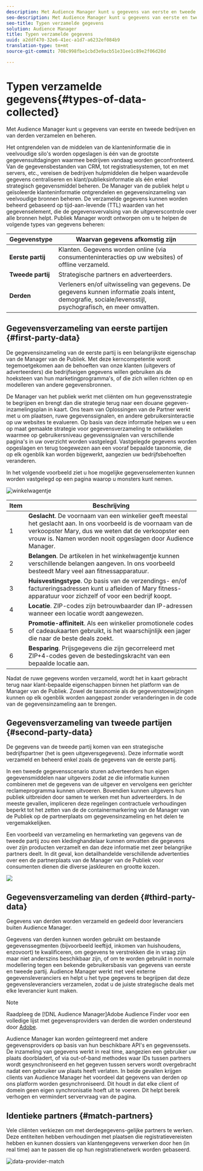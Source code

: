 ```yaml
---
description: Met Audience Manager kunt u gegevens van eerste en tweede bedrijven en van derden verzamelen en beheren.
seo-description: Met Audience Manager kunt u gegevens van eerste en tweede bedrijven en van derden verzamelen en beheren.
seo-title: Typen verzamelde gegevens
solution: Audience Manager
title: Typen verzamelde gegevens
uuid: a2ddf470-32e6-41ec-a1d7-a6232ef084b9
translation-type: tm+mt
source-git-commit: 708c998fbe1cbd3e9acb51e31ee1c89e2f06d28d

---
```



# Typen verzamelde gegevens{#types-of-data-collected}

Met Audience Manager kunt u gegevens van eerste en tweede bedrijven en van derden verzamelen en beheren.

Het ontgrendelen van de middelen van de klanteninformatie die in veelvoudige silo&#39;s worden opgeslagen is één van de grootste gegevensuitdagingen waarmee bedrijven vandaag worden geconfronteerd. Van de gegevensbestanden van CRM, tot registratiesystemen, tot en met servers, etc., vereisen de bedrijven hulpmiddelen die helpen waardevolle gegevens centraliseren en klant/publieksinformatie als één enkel strategisch gegevensmiddel beheren. De Manager van de publiek helpt u geïsoleerde klanteninformatie ontgrendelen en gegevensinzameling van veelvoudige bronnen beheren. De verzamelde gegevens kunnen worden beheerd gebaseerd op tijd-aan-levende (TTL) waarden van het gegevenselement, die de gegevensvervalsing van de uitgeverscontrole over alle bronnen helpt. Publiek Manager wordt ontworpen om u te helpen de volgende types van gegevens beheren:

| Gegevenstype | Waarvan gegevens afkomstig zijn |
|---|---|
| **Eerste partij** | Klanten. Gegevens worden online (via consumenteninteracties op uw websites) of offline verzameld. |
| **Tweede partij** | Strategische partners en adverteerders. |
| **Derden** | Verleners en/of uitwisseling van gegevens. De gegevens kunnen informatie zoals intent, demografie, sociale/levensstijl, psychografisch, en meer omvatten. |

## Gegevensverzameling van eerste partijen {#first-party-data}

De gegevensinzameling van de eerste partij is een belangrijkste eigenschap van de Manager van de Publiek. Met deze kerncompetentie wordt tegemoetgekomen aan de behoeften van onze klanten (uitgevers of adverteerders) die bedrijfseigen gegevens willen gebruiken als de hoeksteen van hun marketingprogramma&#39;s, of die zich willen richten op en modelleren van andere gegevensbronnen.

<!-- 

c_1st_party_data.xml

 -->

De Manager van het publiek werkt met cliënten om hun gegevensstrategie te begrijpen en brengt dan die strategie terug naar een douane gegeven-inzamelingsplan in kaart. Ons team van Oplossingen van de Partner werkt met u om plaatsen, ruwe gegevenssignalen, en andere gebruikersinteractie op uw websites te evalueren. Op basis van deze informatie helpen we u een op maat gemaakte strategie voor gegevensverzameling te ontwikkelen waarmee op gebruikersniveau gegevenssignalen van verschillende pagina&#39;s in uw overzicht worden vastgelegd. Vastgelegde gegevens worden opgeslagen en terug toegewezen aan een vooraf bepaalde taxonomie, die op elk ogenblik kan worden bijgewerkt, aangezien uw bedrijfsbehoeften veranderen.

In het volgende voorbeeld ziet u hoe mogelijke gegevenselementen kunnen worden vastgelegd op een pagina waarop u monsters kunt nemen.

![winkelwagentje](assets/shopping-cart-data.png)

| Item | Beschrijving |
|---|---|
| 1 | **Geslacht**. De voornaam van een winkelier geeft meestal het geslacht aan. In ons voorbeeld is de voornaam van de verkoopster Mary, dus we weten dat de verkoopster een vrouw is. Namen worden nooit opgeslagen door Audience Manager. |
| 2 | **Belangen**. De artikelen in het winkelwagentje kunnen verschillende belangen aangeven. In ons voorbeeld besteedt Mary veel aan fitnessapparatuur. |
| 3 | **Huisvestingstype**. Op basis van de verzendings- en/of factureringsadressen kunt u afleiden of Mary fitness-apparatuur voor zichzelf of voor een bedrijf koopt. |
| 4 | **Locatie**. ZIP-codes zijn betrouwbaarder dan IP-adressen wanneer een locatie wordt aangewezen. |
| 5 | **Promotie-affiniteit**. Als een winkelier promotionele codes of cadeaukaarten gebruikt, is het waarschijnlijk een jager die naar de beste deals zoekt. |
| 6 | **Besparing**. Prijsgegevens die zijn gecorreleerd met ZIP+4-codes geven de bestedingskracht van een bepaalde locatie aan. |

Nadat de ruwe gegevens worden verzameld, wordt het in kaart gebracht terug naar klant-bepaalde eigenschappen binnen het platform van de Manager van de Publiek. Zowel de taxonomie als de gegevenstoewijzingen kunnen op elk ogenblik worden aangepast zonder veranderingen in de code van de gegevensinzameling aan te brengen.

## Gegevensverzameling van tweede partijen {#second-party-data}

De gegevens van de tweede partij komen van een strategische bedrijfspartner (het is geen uitgeversgegevens). Deze informatie wordt verzameld en beheerd enkel zoals de gegevens van de eerste partij.

<!-- 

c_2nd_party_data.xml

 -->

In een tweede gegevensscenario sturen adverteerders hun eigen gegevensmiddelen naar uitgevers zodat ze die informatie kunnen combineren met de gegevens van de uitgever en vervolgens een gerichter reclameprogramma kunnen uitvoeren. Bovendien kunnen uitgevers hun publiek uitbreiden door samen te werken met hun adverteerders. In de meeste gevallen, impliceren deze regelingen contractuele verhoudingen beperkt tot het zetten van de de containermarkering van de Manager van de Publiek op de partnerplaats om gegevensinzameling en het delen te vergemakkelijken.

Een voorbeeld van verzameling en hermarketing van gegevens van de tweede partij zou een kledinghandelaar kunnen omvatten die gegevens over zijn producten verzamelt en dan deze informatie met zeer belangrijke partners deelt. In dit geval, kon detailhandelde verschillende advertenties over een de partnerplaats van de Manager van de Publiek voor consumenten dienen die diverse jaskleuren en grootte kozen.

![](assets/shopping-cart-traits.png)

## Gegevensverzameling van derden {#third-party-data}

Gegevens van derden worden verzameld en gedeeld door leveranciers buiten Audience Manager.

<!-- 

c_3rd_party_data.xml

 -->

Gegevens van derden kunnen worden gebruikt om bestaande gegevenssegmenten (bijvoorbeeld leeftijd, inkomen van huishoudens, enzovoort) te kwalificeren, om gegevens te verstrekken die in vraag zijn maar niet anderszins beschikbaar zijn, of om te worden gebruikt in normale modellering tegen een bekende gebruikersbasis van gegevens van eerste en tweede partij. Audience Manager werkt met veel externe gegevensleveranciers en helpt u het type gegevens te begrijpen dat deze gegevensleveranciers verzamelen, zodat u de juiste strategische deals met elke leverancier kunt maken.

>[!NOTE]
>
>Raadpleeg de [!DNL Audience Manager]Adobe Audience Finder voor een volledige lijst met gegevensproviders van derden die worden ondersteund door [Adobe](https://www.adobe-audience-finder.com/).

Audience Manager kan worden geïntegreerd met andere gegevensproviders op basis van hun beschikbare API&#39;s en gegevenssets. De inzameling van gegevens werkt in real time, aangezien een gebruiker uw plaats doorbladert, of via out-of-band methodes waar IDs tussen partners wordt gesynchroniseerd en het gegeven tussen servers wordt overgebracht nadat een gebruiker uw plaats heeft verlaten. In beide gevallen krijgen clients van Audience Manager het voordeel dat gegevens van derden op ons platform worden gesynchroniseerd. Dit houdt in dat elke client of domein geen eigen synchronisatie hoeft uit te voeren. Dit helpt bereik verhogen en vermindert servervraag van de pagina.

## Identieke partners {#match-partners}

Vele cliënten verkiezen om met derdegegevens-gelijke partners te werken. Deze entiteiten hebben verhoudingen met plaatsen die registratievereisten hebben en kunnen dossiers van klantengegevens verwerken door hen (in real time) aan te passen die op hun registratienetwerk worden gebaseerd.

![data-provider-match](assets/data-provider-match.png)
